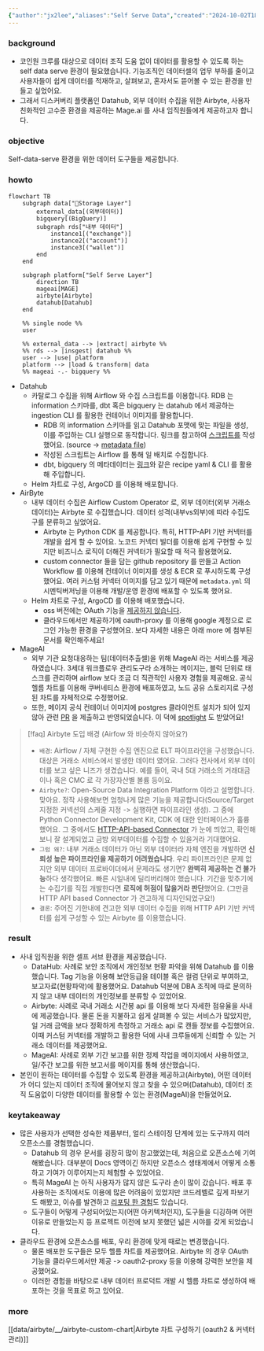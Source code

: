 ```yaml
---
{"author":"jx2lee","aliases":"Self Serve Data","created":"2024-10-02T18:51:46.000+09:00","last-updated":"2024-07-28 02:04","tags":["airbyte","datahub","opensource"],"project":{"include":true,"status":"done","root":true,"company":"Coinone","duration":"2022.09 - 2023.03"},"dg-publish":true,"dg-home-link":false,"dg-show-local-graph":false,"dg-show-backlinks":false,"dg-show-toc":false,"dg-show-inline-title":false,"dg-show-file-tree":false,"dg-enable-search":false,"dg-link-preview":true,"dg-show-tags":false,"dg-pass-frontmatter":false,"permalink":"/career/projects/self-serve-data/","dgLinkPreview":true,"dgPassFrontmatter":true,"noteIcon":""}
---
```



### background
- 코인원 크루를 대상으로 데이터 조직 도움 없이 데이터를 활용할 수 있도록 하는 self data serve 환경이 필요했습니다. 기능조직인 데이터셀의 업무 부하를 줄이고 사용자들이 쉽게 데이터를 적재하고, 살펴보고, 혼자서도 뜯어볼 수 있는 환경을 만들고 싶었어요.
- 그래서 디스커버리 플랫폼인 Datahub, 외부 데이터 수집을 위한 Airbyte, 사용자 친화적인 고수준 환경을 제공하는 Mage.ai 를 사내 임직원들에게 제공하고자 합니다.


### objective
Self-data-serve 환경을 위한 데이터 도구들을 제공합니다.


### howto
```mermaid
flowchart TB
    subgraph data["Storage Layer"]
        external_data[(외부데이터)]
        bigquery[(BigQuery)]
        subgraph rds["내부 데이터"]
            instance1[("exchange")]
            instance2[("account")]
            instance3[("wallet")]
        end
    end

    subgraph platform["Self Serve Layer"]
        direction TB
        mageai[MAGE]
        airbyte[Airbyte]
        datahub[Datahub]
    end

    %% single node %%
    user

    %% external_data --> |extract| airbyte %%
    %% rds --> |insgest| datahub %%
    user --> |use| platform
    platform --> |load & transform| data
    %% mageai -.- bigquery %%
```
- Datahub
    - 카탈로그 수집을 위해 Airflow 와 수집 스크립트를 이용합니다. RDB 는 information 스키마를, dbt 혹은 bigquery 는 datahub 에서 제공하는 ingestion CLI 를 활용한 컨테이너 이미지를 활용합니다.
        - RDB 의 information 스키마를 읽고 Datahub 포맷에 맞는 파일을 생성, 이를 주입하는 CLI 실행으로 동작합니다. 링크를 참고하여 [스크립트를](https://tech.socarcorp.kr/data/2022/03/16/metdata-platform-02.html) 작성했어요. (source -> [metadata file](https://datahubproject.io/docs/generated/ingestion/sources/metadata-file))
        - 작성된 스크립트는 Airflow 를 통해 일 배치로 수집합니다.
        - dbt, bigquery 의 메타데이터는 [링크](https://tech.socarcorp.kr/data/2022/03/16/metdata-platform-02.html)와 같은 recipe yaml & CLI 를 활용해 주입합니다. 
    - Helm 차트로 구성, ArgoCD 를 이용해 배포합니다.
- AirByte
    - 내부 데이터 수집은 Airflow Custom Operator 로, 외부 데이터(외부 거래소 데이터)는 Airbyte 로 수집했습니다. 데이터 성격(내부vs외부)에 따라 수집도구를 분류하고 싶었어요.
        - Airbyte 는 Python CDK 를 제공합니다. 특히, HTTP-API 기반 커넥터를 개발을 쉽게 할 수 있어요. 노코드 커넥터 빌더를 이용해 쉽게 구현할 수 있지만 비즈니스 로직이 더해진 커넥터가 필요할 때 적극 활용했어요.
        - custom connector 들을 담는 github repository 를 만들고 Action Workflow 를 이용해 컨테이너 이미지를 생성 & ECR 로 푸시하도록 구성했어요. 여러 커스텀 커넥터 이미지를 담고 있기 때문에 `metadata.yml` 의 시멘틱버저닝을 이용해 개발/운영 환경에 배포할 수 있도록 했어요.
    - Helm 차트로 구성, ArgoCD 를 이용해 배포했습니다. 
        - oss 버전에는 OAuth 기능을 [제공하지 않습니다](https://github.com/airbytehq/airbyte/issues/13021).
        - 클라우드에서만 제공하기에 oauth-proxy 를 이용해 google 계정으로 로그인 가능한 환경을 구성했어요. 보다 자세한 내용은 아래 more 에 첨부된 문서를 확인해주세요!
- MageAI
    - 외부 기관 요청대응하는 팀(데이터추출셀)을 위해 MageAI 라는 서비스를 제공하였습니다. 3세대 워크플로우 관리도구라 소개하는 메이지는, 블럭 단위로 태스크를 관리하며 airflow 보다 조금 더 직관적인 사용자 경험을 제공해요. 공식 헬름 차트를 이용해 쿠버네티스 환경에 배포하였고, 노드 공유 스토리지로 구성된 차트를 자체적으로 수정했어요.
    - 또한, 메이지 공식 컨테이너 이미지에 postgres 클라이언트 설치가 되어 있지 않아 관련 [PR](https://github.com/mage-ai/mage-ai/commit/bd98aa61b0537d5322b9e64978c8965bc82c3f3e) 을 제출하고 반영되었습니다. 이 덕에 [spotlight](https://www.linkedin.com/posts/magetech_community-spotlight-jaejun-lee-wed-like-activity-7255611108399501312-FSP3?utm_source=share&utm_medium=member_desktop) 도 받았어요!

> [!faq] Airbyte 도입 배경 (Airfow 와 비슷하지 않아요?)
> - `배경`: Airflow / 자체 구현한 수집 엔진으로 ELT 파이프라인을 구성했습니다. 대상은 거래소 서비스에서 발생한 데이터 였어요. 그러다 전사에서 외부 데이터를 보고 싶은 니즈가 생겼습니다. 예를 들어, 국내 5대 거래소의 거래대금이나 혹은 CMC 로 각 가장자산별 볼륨 등이요.
> - `Airbyte?`: Open-Source Data Integration Platform 이라고 설명합니다. 맞아요. 정작 사용해보면 엄청나게 많은 기능을 제공합니다(Source/Target 지정한 커넥션의 스케줄 지정 -> 실행하면 파이프라인 생성). 그 중에 Python Connector Development Kit, CDK 에 대한 인터페이스가 훌륭했어요. 그 중에서도 [HTTP-API-based Connector](https://docs.airbyte.com/platform/connector-development/cdk-python/http-streams) 가 눈에 띄었고, 확인해보니 잘 설계되었고 금방 외부데이터를 수집할 수 있을거라 기대했어요.
> - `그럼 왜?`: 내부 거래소 데이터가 아닌 외부 데이터라 자체 엔진을 개발하면 **신뢰성 높은 파이프라인을 제공하기 어려웠습니다**. 우리 파이프라인은 문제 없지만 외부 데이터 프로바이더에서 문제라도 생기면? **완벽히 제공하는 건 불가능**하다 생각했어요. 빠른 시일내에 딜리버리해야 했습니다. 기간을 맞추기에는 수집기를 직접 개발한다면 **로직에 허점이 많을거라 판단**했어요. (그만큼 HTTP API based Connector 가 견고하게 디자인되었구요!)
> - `결론`: 주어진 기한내에 견고한 외부 데이터 수집을 위해 HTTP API 기반 커넥터를 쉽게 구성할 수 있는 Airbyte 를 이용했습니다.


### result
- 사내 임직원을 위한 셀프 서브 환경을 제공했습니다.
    - DataHub: 사례로 보안 조직에서 개인정보 현황 파악을 위해 Datahub 를 이용했습니다. Tag 기능을 이용해 보안등급을 테이블 혹은 컬럼 단위로 부여하고, 보고자료(현황파악)에 활용했어요. Datahub 덕분에 DBA 조직에 따로 문의하지 않고 내부 데이터의 개인정보를 분류할 수 있었어요.
    - Airbyte: 사례로 국내 거래소 시간봉 api 를 이용해 보다 자세한 점유율을 사내에 제공했습니다. 물론 돈을 지불하고 쉽게 살펴볼 수 있는 서비스가 많았지만, 일 거래 금액을 보다 정확하게 측정하고 거래소 api 로 캔들 정보를 수집했어요. 이때 커스텀 커넥터를 개발하고 활용한 덕에 사내 크루들에게 신뢰할 수 있는 거래소 데이터를 제공했어요.
    - MageAI: 사례로 외부 기간 보고를 위한 정제 작업을 메이지에서 사용하였고, 일/주간 보고를 위한 보고서를 메이지를 통해 생산했습니다.
- 본인이 원하는 데이터를 수집할 수 있도록 환경을 제공하고(Airbyte), 어떤 데이터가 어디 있는지 데이터 조직에 물어보지 않고 찾을 수 있으며(Datahub), 데이터 조직 도움없이 다양한 데이터를 활용할 수 있는 환경(MageAI)을 만들었어요.


### keytakeaway
- 많은 사용자가 선택한 성숙한 제품부터, 얼리 스테이징 단계에 있는 도구까지 여러 오픈소스를 경험했습니다.
    - Datahub 의 경우 문서를 굉장히 많이 참고했었는데, 처음으로 오픈소스에 기여해봤습니다. 대부분이 Docs 영역이긴 하지만 오픈소스 생태계에서 어떻게 소통하고 기여가 이루어지는지 체험할 수 있었어요.
    - 특히 MageAI 는 아직 사용자가 많지 않은 도구라 손이 많이 갔습니다. 배포 후 사용하는 조직에서도 이용에 많은 어려움이 있었지만 코드레벨로 깊게 파보기도 해봤고, 이슈를 발견하고 [리포팅 한 경험](https://github.com/mage-ai/mage-ai/issues/5197)도 있습니다.
    - 도구들이 어떻게 구성되어있는지(어떤 아키텍처인지), 도구들을 디깅하며 어떤 이유로 만들었는지 등 프로젝트 이전에 보지 못했던 넓은 시야를 갖게 되었습니다.
- 클라우드 환경에 오픈소스를 배포, 우리 환경에 맞게 때로는 변경했습니다.
    - 물론 배포한 도구들은 모두 헬름 차트를 제공했어요. Airbyte 의 경우 OAuth 기능을 클라우드에서만 제공 -> oauth2-proxy 등을 이용해 강력한 보안을 제공했어요.
    - 이러한 경험을 바탕으로 내부 데이터 프로덕트 개발 시 헬름 차트로 생성하여 배포하는 것을 목표로 하고 있어요.


### more
[[data/airbyte/__/airbyte-custom-chart\|Airbyte 차트 구성하기 (oauth2 & 커넥터 관리)]]
